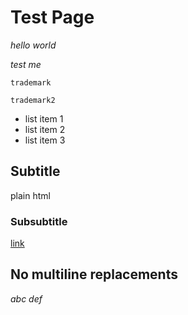 # Test Page

*hello world*

_test me_

`trademark`

``trademark2``

* list item 1
* list item 2
* list item 3

## Subtitle

<span class="plain">plain html</span>

### Subsubtitle

[link](https://splendid.sh)

## No multiline replacements

_abc
def_
